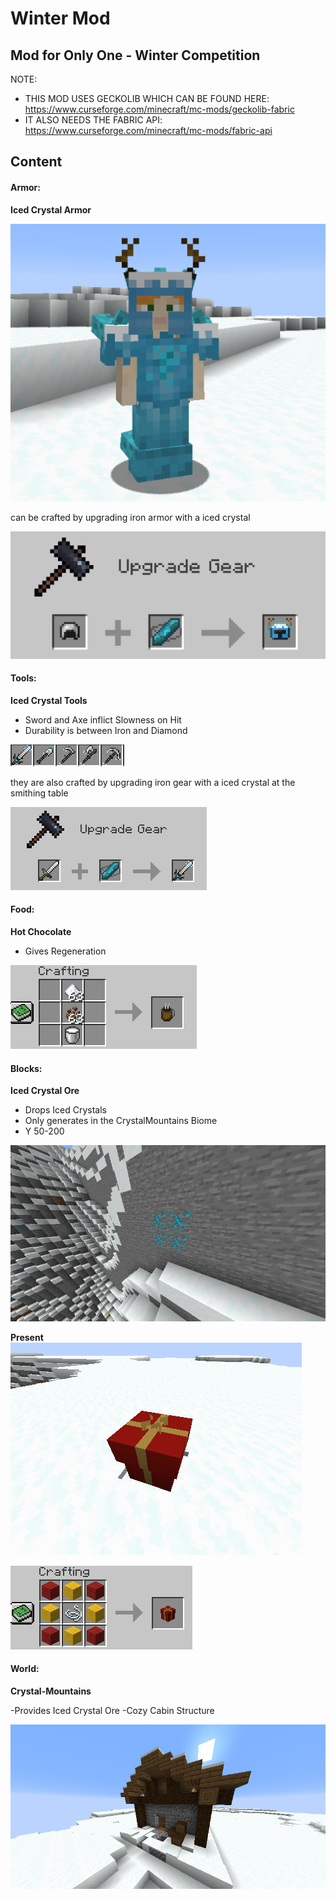 # Winter Mod 

## Mod for Only One - Winter Competition

NOTE: 

- THIS MOD USES GECKOLIB WHICH CAN BE FOUND HERE: https://www.curseforge.com/minecraft/mc-mods/geckolib-fabric
- IT ALSO NEEDS THE FABRIC API: https://www.curseforge.com/minecraft/mc-mods/fabric-api

## Content

#### Armor:

**Iced Crystal Armor**

![image-20201219102013786.png](https://github.com/Mori2003/Winter-Competition-Mod/blob/main/wiki/image-20201219102013786.png?raw=true)

can be crafted by upgrading iron armor with a iced crystal

![image-20201219102255429.png](https://github.com/Mori2003/Winter-Competition-Mod/blob/main/wiki/image-20201219102255429.png?raw=true)

#### Tools:

**Iced Crystal Tools**
- Sword and Axe inflict Slowness on Hit
- Durability is between Iron and Diamond 

![tools.png](https://github.com/Mori2003/Winter-Competition-Mod/blob/main/wiki/tools.png?raw=true)

they are also crafted by upgrading iron gear with a iced crystal at the smithing table

![upgrade.png](https://github.com/Mori2003/Winter-Competition-Mod/blob/main/wiki/upgrade.png?raw=true)

#### Food:

**Hot Chocolate**
- Gives Regeneration

![hotchoc.png](https://github.com/Mori2003/Winter-Competition-Mod/blob/main/wiki/hotchoc.png?raw=true)

#### Blocks:

**Iced Crystal Ore**
- Drops Iced Crystals
- Only generates in the CrystalMountains Biome
- Y 50-200

![crystal.png](https://github.com/Mori2003/Winter-Competition-Mod/blob/main/wiki/crystal.png?raw=true)

**Present**
![present.png](https://github.com/Mori2003/Winter-Competition-Mod/blob/main/wiki/present.png?raw=true)

![crafting.png](https://github.com/Mori2003/Winter-Competition-Mod/blob/main/wiki/crafting.png?raw=true)

#### World:

**Crystal-Mountains**

-Provides Iced Crystal Ore
-Cozy Cabin Structure

![cozycabin.PNG](https://github.com/Mori2003/Winter-Competition-Mod/blob/main/wiki/cozycabin.PNG)






